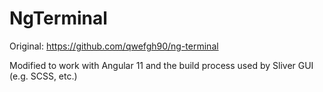 NgTerminal
============

Original: https://github.com/qwefgh90/ng-terminal

Modified to work with Angular 11 and the build process used by Sliver GUI (e.g. SCSS, etc.)

